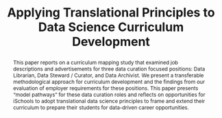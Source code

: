 ---
abstract: 'This paper reports on a curriculum mapping study that examined job descriptions
  and advertisements for three data curation focused positions: Data Librarian, Data
  Steward / Curator, and Data Archivist. We present a transferable methodological
  approach for curriculum development and the findings from our evaluation of employer
  requirements for these positions. This paper presents “model pathways” for these
  data curation roles and reflects on opportunities for iSchools to adopt translational
  data science principles to frame and extend their curriculum to prepare their students
  for data-driven career opportunities.'
creators:
- Lyon, Liz
- Mattern, Eleanor
- Acker, Amelia
- Langmead, Alison
date: null
document_url: https://services.phaidra.univie.ac.at/api/object/o:429552/download
grand_parent: iPRES
institutions: []
keywords:
- curriculum development
- translational data science
- research data curation
- ischools
landing_page_url: https://phaidra.univie.ac.at/o:429552
language: eng
layout: publication
license: CC BY 4.0 International
notes_url: null
parent: iPRES 2015
publication_type: paper
size: 1410916
slides_url: null
source_name: iPRES
stream_url: null
title: Applying Translational Principles to Data Science Curriculum Development
year: 2015
---